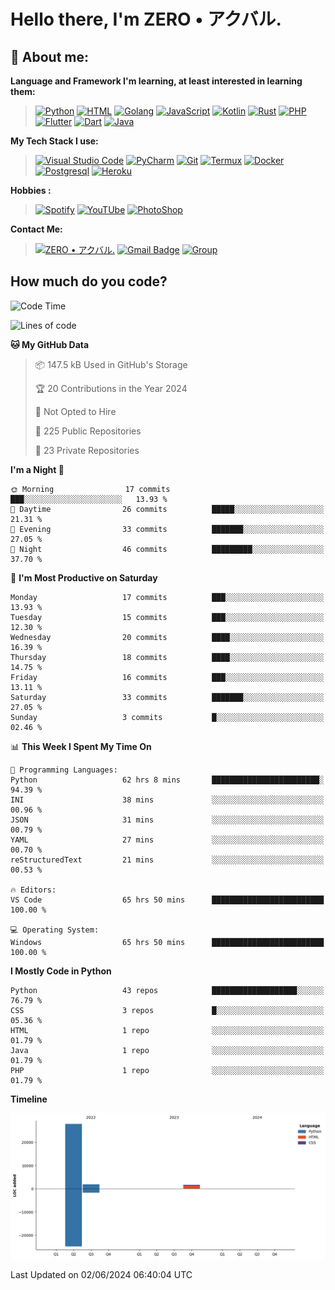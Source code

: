 # **Hello there**, I'm ZERO • アクバル.

## 👦 **About me**:

**Language and Framework I'm learning, at least interested in learning them:**

> [![Python](https://badges.aleen42.com/src/python.svg)](https://python.org)
> [![HTML](https://img.shields.io/badge/-HTML-%232c3e50?style=flat&logo=php)](https://whatwg.org)
> [![Golang](https://badges.aleen42.com/src/golang.svg)](https://golang.org)
> [![JavaScript](https://badges.aleen42.com/src/javascript.svg)](https://nodejs.org)
> [![Kotlin](https://badges.aleen42.com/src/kotlin.svg)](https://kotlinlang.org)
> [![Rust](https://img.shields.io/badge/-rust-%232c3e50?style=flat&logo=rust)](https://rust-lang.org)
> [![PHP](https://img.shields.io/badge/-php-%232c3e50?style=flat&logo=php)](https://www.php.net)
> [![Flutter](https://img.shields.io/badge/-flutter-%232c3e50?style=flat&logo=flutter)](https://flutter.dev)
> [![Dart](https://img.shields.io/badge/-dart-%232c3e50?style=flat&logo=dart)](https://dart.dev)
> [![Java](https://badges.aleen42.com/src/java.svg)](https://www.java.com/en)

**My Tech Stack I use:**

> [![Visual Studio Code](https://badges.aleen42.com/src/visual_studio_code.svg)](https://code.visualstudio.com)
> [![PyCharm](https://img.shields.io/badge/-pycharm-%23007ACC?style=flat&logo=pycharm&logoColor=black&color=black&labelColor=green)](https://www.jetbrains.com/pycharm)
> [![Git](https://img.shields.io/badge/-Git-%23F05032?style=flat&logo=git&logoColor=%23ffffff)](https://git-scm.com)
> [![Termux](https://img.shields.io/badge/-Termux-%232c3e50?style=flat&logo=typescript)](https://termux.com)
> [![Docker](https://badges.aleen42.com/src/docker.svg)](https://www.docker.com/)
> [![Postgresql](https://img.shields.io/badge/-Postgresql-%232c3e50?style=flat&logo=postgresql)](https://postgresql.org)
> [![Heroku](https://img.shields.io/badge/-Heroku-purple?style=flat&logo=heroku)](https://heroku.com)

**Hobbies :**

> [![Spotify](https://badges.aleen42.com/src/spotify.svg)](https://spotify.com)
> [![YouTUbe](https://badges.aleen42.com/src/youtube.svg)](https://spotify.com)
> [![PhotoShop](https://badges.aleen42.com/src/photoshop.svg)](https://www.adobe.com/products/photoshop.html)

**Contact Me:**

> [![ZERO • アクバル.](https://badges.aleen42.com/src/telegram.svg)](https://t.me/Anomaliii)
> [![Gmail Badge](https://img.shields.io/badge/-ryomensukuna83@gmail.com-c14438?style=flat&logo=Gmail&logoColor=white)](https://ryomensukuna83@gmail.com)
> [![Group](https://img.shields.io/badge/dynamic/json?logo=telegram&label=%40RandomAnimeIndonesia&labelColor=282c34&suffix=+members&color=2CA5E0&query=%24.data.totalSubs&url=https%3A%2F%2Fapi.spencerwoo.com%2Fsubstats%2F%3Fsource%3Dtelegram%26queryKey%3DGrup_Anime_Random&longCache=true%22)](https://t.me/Grup_Anime_Random)
 

## **How much do you code?**

<!--START_SECTION:waka-->
![Code Time](http://img.shields.io/badge/Code%20Time-982%20hrs%2021%20mins-blue)

![Lines of code](https://img.shields.io/badge/From%20Hello%20World%20I%27ve%20Written-31.2%20thousand%20lines%20of%20code-blue)

**🐱 My GitHub Data** 

> 📦 147.5 kB Used in GitHub's Storage 
 > 
> 🏆 20 Contributions in the Year 2024
 > 
> 🚫 Not Opted to Hire
 > 
> 📜 225 Public Repositories 
 > 
> 🔑 23 Private Repositories 
 > 
**I'm a Night 🦉** 

```text
🌞 Morning                17 commits          ███░░░░░░░░░░░░░░░░░░░░░░   13.93 % 
🌆 Daytime                26 commits          █████░░░░░░░░░░░░░░░░░░░░   21.31 % 
🌃 Evening                33 commits          ███████░░░░░░░░░░░░░░░░░░   27.05 % 
🌙 Night                  46 commits          █████████░░░░░░░░░░░░░░░░   37.70 % 
```
📅 **I'm Most Productive on Saturday** 

```text
Monday                   17 commits          ███░░░░░░░░░░░░░░░░░░░░░░   13.93 % 
Tuesday                  15 commits          ███░░░░░░░░░░░░░░░░░░░░░░   12.30 % 
Wednesday                20 commits          ████░░░░░░░░░░░░░░░░░░░░░   16.39 % 
Thursday                 18 commits          ████░░░░░░░░░░░░░░░░░░░░░   14.75 % 
Friday                   16 commits          ███░░░░░░░░░░░░░░░░░░░░░░   13.11 % 
Saturday                 33 commits          ███████░░░░░░░░░░░░░░░░░░   27.05 % 
Sunday                   3 commits           █░░░░░░░░░░░░░░░░░░░░░░░░   02.46 % 
```


📊 **This Week I Spent My Time On** 

```text
💬 Programming Languages: 
Python                   62 hrs 8 mins       ████████████████████████░   94.39 % 
INI                      38 mins             ░░░░░░░░░░░░░░░░░░░░░░░░░   00.96 % 
JSON                     31 mins             ░░░░░░░░░░░░░░░░░░░░░░░░░   00.79 % 
YAML                     27 mins             ░░░░░░░░░░░░░░░░░░░░░░░░░   00.70 % 
reStructuredText         21 mins             ░░░░░░░░░░░░░░░░░░░░░░░░░   00.53 % 

🔥 Editors: 
VS Code                  65 hrs 50 mins      █████████████████████████   100.00 % 

💻 Operating System: 
Windows                  65 hrs 50 mins      █████████████████████████   100.00 % 
```

**I Mostly Code in Python** 

```text
Python                   43 repos            ███████████████████░░░░░░   76.79 % 
CSS                      3 repos             █░░░░░░░░░░░░░░░░░░░░░░░░   05.36 % 
HTML                     1 repo              ░░░░░░░░░░░░░░░░░░░░░░░░░   01.79 % 
Java                     1 repo              ░░░░░░░░░░░░░░░░░░░░░░░░░   01.79 % 
PHP                      1 repo              ░░░░░░░░░░░░░░░░░░░░░░░░░   01.79 % 
```



**Timeline**

![Lines of Code chart](https://raw.githubusercontent.com/Ryomen-Sukuna/Ryomen-Sukuna/master/assets/bar_graph.png)


 Last Updated on 02/06/2024 06:40:04 UTC
<!--END_SECTION:waka-->
